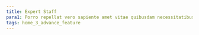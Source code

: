 ```yaml
---
title: Expert Staff
para1: Porro repellat vero sapiente amet vitae quibusdam necessitatibus consectetur.
tags: home_3_advance_feature
---
```

